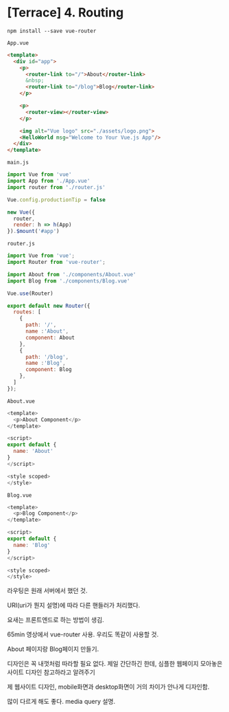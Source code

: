 # [Terrace] 4. Routing

```
npm install --save vue-router
```

`App.vue`
```html
<template>
  <div id="app">
    <p>
      <router-link to="/">About</router-link>
      &nbsp;
      <router-link to="/blog">Blog</router-link>
    </p>

    <p>
      <router-view></router-view>
    </p>

    <img alt="Vue logo" src="./assets/logo.png">
    <HelloWorld msg="Welcome to Your Vue.js App"/>
  </div>
</template>
```

`main.js`

```javascript
import Vue from 'vue'
import App from './App.vue'
import router from './router.js'

Vue.config.productionTip = false

new Vue({
  router,
  render: h => h(App)
}).$mount('#app')
```


`router.js`

```javascript
import Vue from 'vue';
import Router from 'vue-router';

import About from './components/About.vue'
import Blog from './components/Blog.vue'

Vue.use(Router)

export default new Router({
  routes: [
    {
      path: '/',
      name :'About',
      component: About
    },
    {
      path: '/blog',
      name :'Blog',
      component: Blog
    },
  ]
});
```

`About.vue`

```javascript
<template>
  <p>About Component</p>
</template>

<script>
export default {
  name: 'About'
}
</script>

<style scoped>
</style>
```

`Blog.vue`

```javascript
<template>
  <p>Blog Component</p>
</template>

<script>
export default {
  name: 'Blog'
}
</script>

<style scoped>
</style>
```


라우팅은 원래 서버에서 했던 것.

URI(uri가 뭔지 설명)에 따라 다른 핸들러가 처리했다.

요새는 프론트엔드로 하는 방법이 생김.

65min 영상에서 vue-router 사용. 우리도 똑같이 사용할 것.

About 페이지랑 Blog페이지 만들기.

디자인은 꼭 내껏처럼 따라할 필요 없다. 제일 간단하긴 한데, 심플한 웹페이지 모아놓은 사이트 디자인 참고하라고 알려주기

제 웹사이트 디자인, mobile화면과 desktop화면이 거의 차이가 안나게 디자인함.

많이 다르게 해도 좋다. media query 설명.
